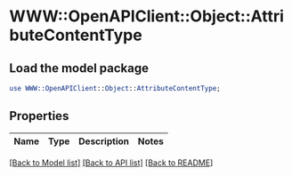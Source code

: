 # WWW::OpenAPIClient::Object::AttributeContentType

## Load the model package
```perl
use WWW::OpenAPIClient::Object::AttributeContentType;
```

## Properties
Name | Type | Description | Notes
------------ | ------------- | ------------- | -------------

[[Back to Model list]](../README.md#documentation-for-models) [[Back to API list]](../README.md#documentation-for-api-endpoints) [[Back to README]](../README.md)


